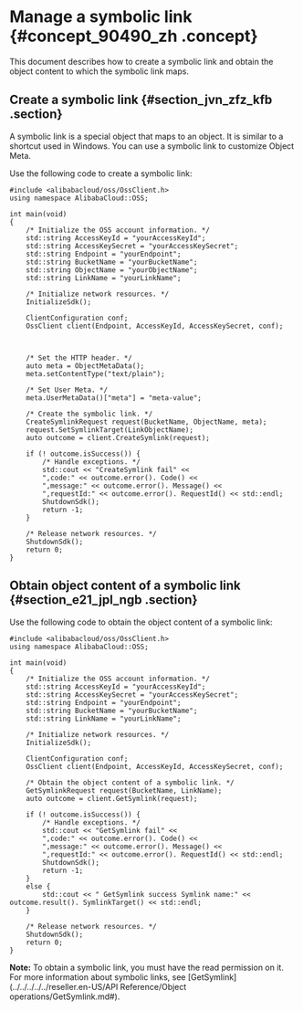 # Manage a symbolic link {#concept_90490_zh .concept}

This document describes how to create a symbolic link and obtain the object content to which the symbolic link maps.

## Create a symbolic link {#section_jvn_zfz_kfb .section}

A symbolic link is a special object that maps to an object. It is similar to a shortcut used in Windows. You can use a symbolic link to customize Object Meta.

Use the following code to create a symbolic link:

```
#include <alibabacloud/oss/OssClient.h>
using namespace AlibabaCloud::OSS;

int main(void)
{
    /* Initialize the OSS account information. */
    std::string AccessKeyId = "yourAccessKeyId";
    std::string AccessKeySecret = "yourAccessKeySecret";
    std::string Endpoint = "yourEndpoint";
    std::string BucketName = "yourBucketName";
    std::string ObjectName = "yourObjectName";
    std::string LinkName = "yourLinkName";
 
    /* Initialize network resources. */
    InitializeSdk();

    ClientConfiguration conf;
    OssClient client(Endpoint, AccessKeyId, AccessKeySecret, conf);

  
  
    /* Set the HTTP header. */
    auto meta = ObjectMetaData();
    meta.setContentType("text/plain");
  
    /* Set User Meta. */
    meta.UserMetaData()["meta"] = "meta-value";
  
    /* Create the symbolic link. */
    CreateSymlinkRequest request(BucketName, ObjectName, meta);
    request.SetSymlinkTarget(LinkObjectName);
    auto outcome = client.CreateSymlink(request);
  
    if (! outcome.isSuccess()) {
        /* Handle exceptions. */
        std::cout << "CreateSymlink fail" <<
        ",code:" << outcome.error(). Code() <<
        ",message:" << outcome.error(). Message() <<
        ",requestId:" << outcome.error(). RequestId() << std::endl;
        ShutdownSdk();
        return -1;
    }

    /* Release network resources. */
    ShutdownSdk();
    return 0;
}
```

## Obtain object content of a symbolic link {#section_e21_jpl_ngb .section}

Use the following code to obtain the object content of a symbolic link:

```
#include <alibabacloud/oss/OssClient.h>
using namespace AlibabaCloud::OSS;

int main(void)
{
    /* Initialize the OSS account information. */
    std::string AccessKeyId = "yourAccessKeyId";
    std::string AccessKeySecret = "yourAccessKeySecret";
    std::string Endpoint = "yourEndpoint";
    std::string BucketName = "yourBucketName";
    std::string LinkName = "yourLinkName";

    /* Initialize network resources. */
    InitializeSdk();

    ClientConfiguration conf;
    OssClient client(Endpoint, AccessKeyId, AccessKeySecret, conf);

    /* Obtain the object content of a symbolic link. */
    GetSymlinkRequest request(BucketName, LinkName);
    auto outcome = client.GetSymlink(request);

    if (! outcome.isSuccess()) {
        /* Handle exceptions. */
        std::cout << "GetSymlink fail" <<
        ",code:" << outcome.error(). Code() <<
        ",message:" << outcome.error(). Message() <<
        ",requestId:" << outcome.error(). RequestId() << std::endl;
        ShutdownSdk();
        return -1;
    }
    else { 
        std::cout << " GetSymlink success Symlink name:" << outcome.result(). SymlinkTarget() << std::endl;
    }

    /* Release network resources. */
    ShutdownSdk();
    return 0;
}
```

**Note:** To obtain a symbolic link, you must have the read permission on it. For more information about symbolic links, see [GetSymlink](../../../../../reseller.en-US/API Reference/Object operations/GetSymlink.md#).

